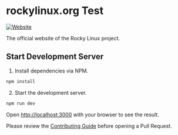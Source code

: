 # rockylinux.org Test

[![Website](https://img.shields.io/website?url=https%3A%2F%2Frockylinux.org)](https://rockylinux.org)

The official website of the Rocky Linux project.

## Start Development Server

1. Install dependencies via NPM.

```bash
npm install
```

2. Start the development server.

```bash
npm run dev
```

Open [http://localhost:3000](http://localhost:3000) with your browser to see the result.

Please review the [Contributing Guide](https://github.com/rocky-linux/rockylinux.org/blob/develop/CONTRIBUTING.md) before opening a Pull Request.
